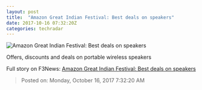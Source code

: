 ```yaml
---
layout: post
title:  "Amazon Great Indian Festival: Best deals on speakers"
date: 2017-10-16 07:32:20Z
categories: techradar
---
```


![Amazon Great Indian Festival: Best deals on speakers](http://cdn.mos.cms.futurecdn.net/KAtE3SEt7WSa7LibtLQYV-1200-80.jpg)

Offers, discounts and deals on portable wireless speakers


Full story on F3News: [Amazon Great Indian Festival: Best deals on speakers](http://www.f3nws.com/n/sFuZzF)

> Posted on: Monday, October 16, 2017 7:32:20 AM
